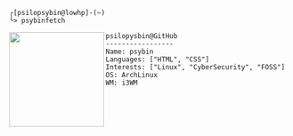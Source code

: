 ```
┌[psilopsybin@lowhp]-(~)
└> psybinfetch
```





<img align="left" width="170" height="170" src="https://user-images.githubusercontent.com/123886904/218268944-995c6c60-51bc-4f8f-bcd4-407c3f5f2ad2.gif"> 


```
psilopysbin@GitHub
-----------------
Name: psybin
Languages: ["HTML", "CSS"]
Interests: ["Linux", "CyberSecurity", "FOSS"]
OS: ArchLinux
WM: i3WM
```
